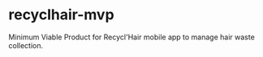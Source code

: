 # recyclhair-mvp
Minimum Viable Product for Recycl'Hair mobile app to manage hair waste collection.
